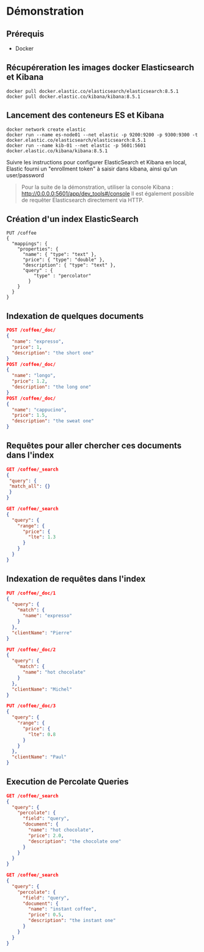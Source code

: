 # Démonstration

## Prérequis

* Docker

## Récupéreration les images docker Elasticsearch et Kibana

```shell
docker pull docker.elastic.co/elasticsearch/elasticsearch:8.5.1
docker pull docker.elastic.co/kibana/kibana:8.5.1
```

## Lancement des conteneurs ES et Kibana

```shell
docker network create elastic
docker run --name es-node01 --net elastic -p 9200:9200 -p 9300:9300 -t docker.elastic.co/elasticsearch/elasticsearch:8.5.1
docker run --name kib-01 --net elastic -p 5601:5601 docker.elastic.co/kibana/kibana:8.5.1
```

Suivre les instructions pour configurer ElasticSearch et Kibana en local, Elastic fourni un "enrollment token" à saisir dans kibana, ainsi qu'un user/password

> Pour la suite de la démonstration, utiliser la console Kibana : http://0.0.0.0:5601/app/dev_tools#/console
Il est également possible de requêter Elasticsearch directement via HTTP.


## Création d'un index ElasticSearch

```HTTP
PUT /coffee
{
  "mappings": {
    "properties": {
      "name": { "type": "text" },
      "price": { "type": "double" },
      "description": { "type": "text" },
      "query" : {
          "type" : "percolator"
        }
    }
  }
}
```

## Indexation de quelques documents

```json
POST /coffee/_doc/
{
  "name": "expresso",
  "price": 1,
  "description": "the short one"
}
POST /coffee/_doc/
{
  "name": "longo",
  "price": 1.2,
  "description": "the long one"
}
POST /coffee/_doc/
{
  "name": "cappucino",
  "price": 1.5,
  "description": "the sweat one"
}
```

## Requêtes pour aller chercher ces documents dans l'index

```json
GET /coffee/_search
{
 "query": {
 "match_all": {}
 }
}

GET /coffee/_search
{
  "query": {
    "range": {
      "price": {
        "lte": 1.3
      }
    }
  }
}
```

## Indexation de requêtes dans l'index

```json
PUT /coffee/_doc/1
{
  "query": {
    "match": {
      "name": "expresso"
    }
  },
  "clientName": "Pierre"
}

PUT /coffee/_doc/2
{
  "query": {
    "match": {
      "name": "hot chocolate"
    }
  },
  "clientName": "Michel"
}

PUT /coffee/_doc/3
{
  "query": {
    "range": {
      "price": {
        "lte": 0.8
      }
    }
  },
  "clientName": "Paul"
}
```

## Execution de Percolate Queries

```json
GET /coffee/_search
{
  "query": {
    "percolate": {
      "field": "query",
      "document": {
        "name": "hot chocolate",
        "price": 2.0,
        "description": "the chocolate one"
      }
    }
  }
}

GET /coffee/_search
{
  "query": {
    "percolate": {
      "field": "query",
      "document": {
        "name": "instant coffee",
        "price": 0.5,
        "description": "the instant one"
      }
    }
  }
}
```


